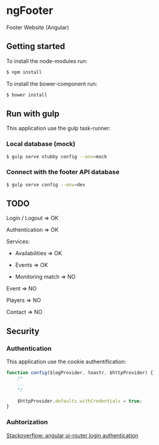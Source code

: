 # ngFooter
Footer Website (Angular)

## Getting started

To install the node-modules run:

```sh
$ npm install
```

To install the bower-component run:

```sh
$ bower install
```

## Run with gulp

This application use the gulp task-runner: 

### Local database (mock)

```sh
$ gulp serve stubby config --env=mock
```

### Connect with the footer API database

```sh
$ gulp serve config --env=dev
```

## TODO
Login / Logout => OK

Authentication => OK

Services:

  * Availabilities => OK
    
  * Events => OK
    
  * Monitoring match => NO
    
Event => NO

Players => NO

Contact => NO

## Security
### Authentication

This application use the cookie authentification: 

```javascript
function config($logProvider, toastr, $httpProvider) {
    /*
    ...
    */
    
    $httpProvider.defaults.withCredentials = true;
}
```

### Auhtorization

[Stackoverflow: angular ui-router login authentication](http://stackoverflow.com/questions/22537311/angular-ui-router-login-authentication)





